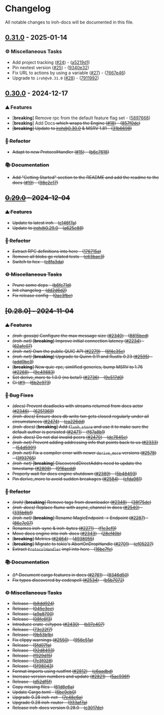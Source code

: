 # Changelog

All notable changes to iroh-docs will be documented in this file.

## [0.31.0](https://github.com/n0-computer/iroh-docs/compare/v0.30.0..0.31.0) - 2025-01-14

### ⚙️ Miscellaneous Tasks

- Add project tracking ([#24](https://github.com/n0-computer/iroh-docs/issues/24)) - ([a5219d1](https://github.com/n0-computer/iroh-docs/commit/a5219d186eeeed0c05f9c8082adf02719fdf8e1f))
- Pin nextest version ([#25](https://github.com/n0-computer/iroh-docs/issues/25)) - ([9340e32](https://github.com/n0-computer/iroh-docs/commit/9340e32db71a634e06026c4861e8981774736c16))
- Fix URL to actions by using a variable ([#27](https://github.com/n0-computer/iroh-docs/issues/27)) - ([7667e46](https://github.com/n0-computer/iroh-docs/commit/7667e46a03d9ac34e23b4e2e25c8f9b9a0b414a3))
- Upgrade to `iroh@v0.31.0` ([#28](https://github.com/n0-computer/iroh-docs/issues/28)) - ([7911992](https://github.com/n0-computer/iroh-docs/commit/7911992383b8bfe633a6f56f749beaaeb5a96f64))

## [0.30.0](https://github.com/n0-computer/iroh-docs/compare/v0.29.0..0.30.0) - 2024-12-17

### ⛰️  Features

- [**breaking**] Remove rpc from the default feature flag set - ([5897668](https://github.com/n0-computer/iroh-docs/commit/5897668996cf509fcbcb0f9801925a3d3ad89148))
- [**breaking**] Add Docs<S> which wraps the Engine<S> ([#18](https://github.com/n0-computer/iroh-docs/issues/18)) - ([857f0dc](https://github.com/n0-computer/iroh-docs/commit/857f0dc7e9b14d27b2a21e0f12ff00609b077a52))
- [**breaking**] Update to iroh@0.30.0 & MSRV 1.81 - ([31b6698](https://github.com/n0-computer/iroh-docs/commit/31b66980a8216a7f52183a6f46bb9455c58726ae))

### 🚜 Refactor

- Adapt to new ProtocolHandler ([#15](https://github.com/n0-computer/iroh-docs/issues/15)) - ([b6c7616](https://github.com/n0-computer/iroh-docs/commit/b6c7616c401ac7c465beafebdc49f866263cf026))

### 📚 Documentation

- Add "Getting Started" section to the README and add the readme to the docs ([#19](https://github.com/n0-computer/iroh-docs/issues/19)) - ([98e2e17](https://github.com/n0-computer/iroh-docs/commit/98e2e170bcf4c1f23aa1479ae6c2b21b92c1146d))

## [0.29.0](https://github.com/n0-computer/iroh-docs/compare/v0.28.0..0.29.0) - 2024-12-04

### ⛰️  Features

- Update to latest iroh  - ([c146f7a](https://github.com/n0-computer/iroh-docs/commit/c146f7a969926eb2624fbe3ba4f93f157fc04864))
- Update to iroh@0.29.0 - ([a625e88](https://github.com/n0-computer/iroh-docs/commit/a625e88889853dd98837982b8344af20b54ac606))

### 🚜 Refactor

- Extract RPC definitions into here - ([176715a](https://github.com/n0-computer/iroh-docs/commit/176715a567c7f5c660a980dcc334b5d5892d2cb1))
- Remove all blobs gc related tests - ([c63bae3](https://github.com/n0-computer/iroh-docs/commit/c63bae32e5a6fc78db6b4b2549bc56f82fbf94db))
- Switch to hex - ([e8fa3da](https://github.com/n0-computer/iroh-docs/commit/e8fa3dae967540dc4d6ed7361357d23500e5932a))

### ⚙️ Miscellaneous Tasks

- Prune some deps - ([b6fc71d](https://github.com/n0-computer/iroh-docs/commit/b6fc71df5dbdb745afe1852315c1176109360079))
- Init changelog - ([dd2d6d2](https://github.com/n0-computer/iroh-docs/commit/dd2d6d286f91c78262c66133a0304d270123d402))
- Fix release config - ([0ac3fbe](https://github.com/n0-computer/iroh-docs/commit/0ac3fbe60403edd3a302a5c53500299360e31797))

## [0.28.0] - 2024-11-04

### ⛰️  Features

- *(iroh-gossip)* Configure the max message size ([#2340](https://github.com/n0-computer/iroh-docs/issues/2340)) - ([8815bed](https://github.com/n0-computer/iroh-docs/commit/8815bedd3009a7013ea6eae3447622696e0bee0f))
- *(iroh-net)* [**breaking**] Improve initial connection latency ([#2234](https://github.com/n0-computer/iroh-docs/issues/2234)) - ([62afe07](https://github.com/n0-computer/iroh-docs/commit/62afe077adc67bd13db38cf52d875ea5c96e8f07))
- *(iroh-net)* Own the public QUIC API ([#2279](https://github.com/n0-computer/iroh-docs/issues/2279)) - ([6f4c35e](https://github.com/n0-computer/iroh-docs/commit/6f4c35ef9c51c671c4594ea828a3dd29bd952ce5))
- *(iroh-net)* [**breaking**] Upgrade to Quinn 0.11 and Rustls 0.23 ([#2595](https://github.com/n0-computer/iroh-docs/issues/2595)) - ([add0bc3](https://github.com/n0-computer/iroh-docs/commit/add0bc3a9a002d685e755f8fce03241dc9fa500a))
- [**breaking**] New quic-rpc, simlified generics, bump MSRV to 1.76 ([#2268](https://github.com/n0-computer/iroh-docs/issues/2268)) - ([9c49883](https://github.com/n0-computer/iroh-docs/commit/9c498836f8de4c9c42f15d422f282fa3efdbae10))
- Set derive_more to 1.0.0 (no beta!) ([#2736](https://github.com/n0-computer/iroh-docs/issues/2736)) - ([9e517d0](https://github.com/n0-computer/iroh-docs/commit/9e517d09e361978f3a95983f6c906068d1cf6512))
- Ci ([#1](https://github.com/n0-computer/iroh-docs/issues/1)) - ([6b2c973](https://github.com/n0-computer/iroh-docs/commit/6b2c973f8ba9acefce1b36df93a8e6a5f8d7392a))

### 🐛 Bug Fixes

- *(docs)* Prevent deadlocks with streams returned from docs actor ([#2346](https://github.com/n0-computer/iroh-docs/issues/2346)) - ([6251369](https://github.com/n0-computer/iroh-docs/commit/625136937a2fa63479c760ce9a13d24f8c97771c))
- *(iroh-docs)* Ensure docs db write txn gets closed regularly under all circumstances ([#2474](https://github.com/n0-computer/iroh-docs/issues/2474)) - ([ea226dd](https://github.com/n0-computer/iroh-docs/commit/ea226dd48c0dcc0397f319aeb767563cbec298c6))
- *(iroh-docs)* [**breaking**] Add `flush_store` and use it to make sure the default author is persisted ([#2471](https://github.com/n0-computer/iroh-docs/issues/2471)) - ([f67a8b1](https://github.com/n0-computer/iroh-docs/commit/f67a8b143a36a18903c1338e8412cdd7f1729582))
- *(iroh-docs)* Do not dial invalid peers ([#2470](https://github.com/n0-computer/iroh-docs/issues/2470)) - ([dc7645e](https://github.com/n0-computer/iroh-docs/commit/dc7645e45ce875b9c19d32d65544abefd0417e80))
- *(iroh-net)* Prevent adding addressing info that points back to us ([#2333](https://github.com/n0-computer/iroh-docs/issues/2333)) - ([54d5991](https://github.com/n0-computer/iroh-docs/commit/54d5991f5499ed52749e420eb647d726a3674eb4))
- *(iroh-net)* Fix a compiler error with newer `derive_more` versions ([#2578](https://github.com/n0-computer/iroh-docs/issues/2578)) - ([3f93765](https://github.com/n0-computer/iroh-docs/commit/3f93765ea36f47554123bfb48c3ac06068b970b6))
- *(iroh-net)* [**breaking**] DiscoveredDirectAddrs need to update the timestamp ([#2808](https://github.com/n0-computer/iroh-docs/issues/2808)) - ([916aedd](https://github.com/n0-computer/iroh-docs/commit/916aedd4a7a0f458be3d19d1d3f3d46d0bb074ad))
- Properly wait for docs engine shutdown ([#2389](https://github.com/n0-computer/iroh-docs/issues/2389)) - ([5b48493](https://github.com/n0-computer/iroh-docs/commit/5b48493917a5a87b21955fefc2f341a2f9fa0a1e))
- Pin derive_more to avoid sudden breakages ([#2584](https://github.com/n0-computer/iroh-docs/issues/2584)) - ([cfda981](https://github.com/n0-computer/iroh-docs/commit/cfda981a0ad075111e0c64e3e9a145d4490d1cc5))

### 🚜 Refactor

- *(iroh)* [**breaking**] Remove tags from downloader ([#2348](https://github.com/n0-computer/iroh-docs/issues/2348)) - ([38f75de](https://github.com/n0-computer/iroh-docs/commit/38f75de7cbde0a39582afcac12c73a571705ea58))
- *(iroh-docs)* Replace flume with async_channel in docs ([#2540](https://github.com/n0-computer/iroh-docs/issues/2540)) - ([335b6b1](https://github.com/n0-computer/iroh-docs/commit/335b6b15bf07471c672320127c205a34788462bb))
- *(iroh-net)* [**breaking**] Rename MagicEndpoint -> Endpoint ([#2287](https://github.com/n0-computer/iroh-docs/issues/2287)) - ([86e7c07](https://github.com/n0-computer/iroh-docs/commit/86e7c07a41953f07994dd5d31b9ed3d529a519c3))
- Renames iroh-sync & iroh-bytes ([#2271](https://github.com/n0-computer/iroh-docs/issues/2271)) - ([f1c3cf9](https://github.com/n0-computer/iroh-docs/commit/f1c3cf9b96fab2340df3dc0f5355137234772d95))
- Move docs engine into iroh-docs ([#2343](https://github.com/n0-computer/iroh-docs/issues/2343)) - ([28cf40b](https://github.com/n0-computer/iroh-docs/commit/28cf40b295c3adca75f9328a23be3ff0e6e8a57f))
- [**breaking**] Metrics ([#2464](https://github.com/n0-computer/iroh-docs/issues/2464)) - ([4938055](https://github.com/n0-computer/iroh-docs/commit/4938055577fb6a975e547983ebdfb1c3b6b03df9))
- [**breaking**] Migrate to tokio's AbortOnDropHandle ([#2701](https://github.com/n0-computer/iroh-docs/issues/2701)) - ([cf05227](https://github.com/n0-computer/iroh-docs/commit/cf05227141cacace21fe914c0479786000989869))
- Extract `ProtocolHandler` impl into here - ([16bc7fe](https://github.com/n0-computer/iroh-docs/commit/16bc7fe4c7dee1b1b88f54390856c3fafa3d7656))

### 📚 Documentation

- *(*)* Document cargo features in docs ([#2761](https://github.com/n0-computer/iroh-docs/issues/2761)) - ([8346d50](https://github.com/n0-computer/iroh-docs/commit/8346d506fd2553bc813548a7d41f04adc984f7d2))
- Fix typos discovered by codespell ([#2534](https://github.com/n0-computer/iroh-docs/issues/2534)) - ([b5b7072](https://github.com/n0-computer/iroh-docs/commit/b5b70726f10cd33d354e07b8985e171cdd3cfc0f))

### ⚙️ Miscellaneous Tasks

- Release - ([b8dd924](https://github.com/n0-computer/iroh-docs/commit/b8dd9243361b708a41b15cad4809ad5b34d73c87))
- Release - ([045e3ce](https://github.com/n0-computer/iroh-docs/commit/045e3ce6dd56bf57b2127960fd1ebad4b9858026))
- Release - ([a9a8700](https://github.com/n0-computer/iroh-docs/commit/a9a87007b597f4f41c68dcbebe8b30bdb2cd3119))
- Release - ([08fe6f3](https://github.com/n0-computer/iroh-docs/commit/08fe6f3ad6fc4ded76991b059a8ffefaf06c1129))
- Introduce crate-ci/typos ([#2430](https://github.com/n0-computer/iroh-docs/issues/2430)) - ([b97e407](https://github.com/n0-computer/iroh-docs/commit/b97e4071508191894581e48882a53cf6b095f86f))
- Release - ([73c22f7](https://github.com/n0-computer/iroh-docs/commit/73c22f7f13ce0276677fc599e80c11f470127966))
- Release - ([9b53b1b](https://github.com/n0-computer/iroh-docs/commit/9b53b1bee105952d883a81bb2238b1e569f78332))
- Fix clippy warnings ([#2550](https://github.com/n0-computer/iroh-docs/issues/2550)) - ([956c51a](https://github.com/n0-computer/iroh-docs/commit/956c51a21b49e15e136434205dbc21040aa8b62b))
- Release - ([5fd07fa](https://github.com/n0-computer/iroh-docs/commit/5fd07fabf313828d5484b7ea315199f9bd7178b9))
- Release - ([92d8493](https://github.com/n0-computer/iroh-docs/commit/92d8493071ac9c5642358daea93b47b1c620e312))
- Release - ([f929d15](https://github.com/n0-computer/iroh-docs/commit/f929d15e76bfabb6d713402daff3b399f122e016))
- Release - ([7e3f028](https://github.com/n0-computer/iroh-docs/commit/7e3f028c65028c1b16c41a01fcc25ff6e2ad2e63))
- Release - ([5f98043](https://github.com/n0-computer/iroh-docs/commit/5f980439a5305bf781ea8c04f3d20976d26f88a8))
- Format imports using rustfmt ([#2812](https://github.com/n0-computer/iroh-docs/issues/2812)) - ([e6aadbd](https://github.com/n0-computer/iroh-docs/commit/e6aadbd337dda7697a34526a5a17fb38d15978c6))
- Increase version numbers and update ([#2821](https://github.com/n0-computer/iroh-docs/issues/2821)) - ([5ac936f](https://github.com/n0-computer/iroh-docs/commit/5ac936f0d5a7a8a6ffe9931638dbb009dc339494))
- Release - ([d52df5f](https://github.com/n0-computer/iroh-docs/commit/d52df5f46d1c9fea2b2012a32f8fe9a3b86a14e3))
- Copy missing files - ([61d8e6a](https://github.com/n0-computer/iroh-docs/commit/61d8e6ada870d736182333d3dc4f2c2387e1dbb4))
- Update Cargo.toml - ([6be9cb0](https://github.com/n0-computer/iroh-docs/commit/6be9cb01a3dc8ba0d9cbd74572231b1a18df36ae))
- Upgrade 0.28 iroh-net - ([7e48c6a](https://github.com/n0-computer/iroh-docs/commit/7e48c6a20e411c8e5928b5f09fe0ba46d5880ce5))
- Upgrade 0.28 iroh-router - ([933af7a](https://github.com/n0-computer/iroh-docs/commit/933af7af0e38281853042764aaa99ad95327d320))
- Release iroh-docs version 0.28.0 - ([c3017de](https://github.com/n0-computer/iroh-docs/commit/c3017de4573930fd03a05ec4aa6c7ab7a84f1890))


